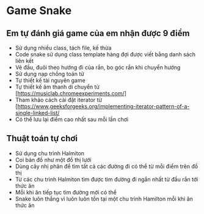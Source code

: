 # Game Snake
## Em tự đánh giá game của em nhận được 9 điểm


* Sử dụng nhiều class, tách file, kế thừa
* Code snake sử dụng class template hàng đợi được viết bằng danh sách liên kết
* Vẽ đầu, đuôi theo hướng đi của rắn, bo góc rắn khi chuyển hướng
* Sử dụng nạp chồng toán tử
* Tự thiết kế tài nguyên game
* Tự thiết kế âm thanh di chuyển từ [https://musiclab.chromeexperiments.com/]
* Tham khảo cách cài đặt iterator từ [https://www.geeksforgeeks.org/implementing-iterator-pattern-of-a-single-linked-list/
* Có thể lưu lại điểm cao nhất sau mỗi lần chơi
## Thuật toán tự chơi
* Sử dụng chu trình Halmiton
* Coi bản đồ như một đồ thị lưới
* Dùng cây nhị phân để tìm tất cả các đường đi có thể từ mỗi điểm trên đồ thị
* Từ các chu trình Halmiton tìm được tìm đường đi ngắn nhất từ đầu rắn tới thức ăn
* Mỗi khi ăn tiếp tục tìm đường mới có thể
* Snake luôn thắng vì luôn luôn tồn tại một chu trình Hamilton mỗi khi ăn thức ăn
